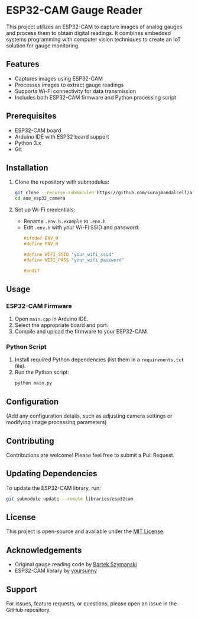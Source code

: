 # ESP32-CAM Gauge Reader

This project utilizes an ESP32-CAM to capture images of analog gauges and process them to obtain digital readings. It combines embedded systems programming with computer vision techniques to create an IoT solution for gauge monitoring.

## Features

- Captures images using ESP32-CAM
- Processes images to extract gauge readings
- Supports Wi-Fi connectivity for data transmission
- Includes both ESP32-CAM firmware and Python processing script

## Prerequisites

- ESP32-CAM board
- Arduino IDE with ESP32 board support
- Python 3.x
- Git

## Installation

1. Clone the repository with submodules:
   ```bash
   git clone --recurse-submodules https://github.com/surajmandalcell/aoa_esp32_camera.git
   cd aoa_esp32_camera
   ```

2. Set up Wi-Fi credentials:
   - Rename `.env.h.example` to `.env.h`
   - Edit `.env.h` with your Wi-Fi SSID and password:
     ```cpp
     #ifndef ENV_H
     #define ENV_H

     #define WIFI_SSID "your_wifi_ssid"
     #define WIFI_PASS "your_wifi_password"

     #endif
     ```

## Usage

### ESP32-CAM Firmware

1. Open `main.cpp` in Arduino IDE.
2. Select the appropriate board and port.
3. Compile and upload the firmware to your ESP32-CAM.

### Python Script

1. Install required Python dependencies (list them in a `requirements.txt` file).
2. Run the Python script:
   ```bash
   python main.py
   ```

## Configuration

(Add any configuration details, such as adjusting camera settings or modifying image processing parameters)

## Contributing

Contributions are welcome! Please feel free to submit a Pull Request.

## Updating Dependencies

To update the ESP32-CAM library, run:
```bash
git submodule update --remote libraries/esp32cam
```

## License

This project is open-source and available under the [MIT License](LICENSE).

## Acknowledgements

- Original gauge reading code by [Bartek Szymanski](https://github.com/bartek-szymanski-szyba/ESP32-projects)
- ESP32-CAM library by [yoursunny](https://github.com/yoursunny/esp32cam)

## Support

For issues, feature requests, or questions, please open an issue in the GitHub repository.
